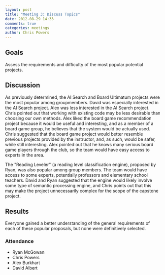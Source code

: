 ```yaml
---
layout: post
title: "Meeting 3: Discuss Topics"
date: 2012-08-29 14:33
comments: true
categories: meetings
author: Chris Powers
---
```


## Goals

Assess the requirements and difficulty of the most popular potential projects.

## Discussion

As previously determined, the AI Search and Board Ultimatum projects were the most popular among groupmembers. David was especially interested in the AI Search project. Alex was less interested in the AI Search project. Chris pointed out that working with existing code may be less desirable than choosing our own methods. Alex liked the board game recommendation project because it would be useful and interesting, and as a member of a board game group, he believes that the system would be actually used. Chris suggested that the board game project would better resemble previous projects provided by the instructor, and, as such, would be safer, while still interesting. Alex pointed out that he knows many serious board game players through the club, so the team would have easy access to experts in the area.

The "Reading Leveler" (a reading level classification engine), proposed by Ryan, was also popular among group members. The team would have access to some experts, potentially professors and elementary school teachers. David and Ryan suggested that the engine would likely involve some type of semantic processing engine, and Chris points out that this may make the project unnecessarily complex for the scope of the capstone project.

## Results

Everyone gained a better understanding of the general requirements of each of these popular proposals, but none were definitively selected.

### Attendance

-   Ryan McGowan
-   Chris Powers
-   Alex Burkhart
-   David Albert
